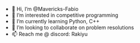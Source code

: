 - 👋 Hi, I’m @Mavericks-Fabio
- 👀 I’m interested in competitive programming
- 🌱 I’m currently learning Python, C++
- 💞️ I’m looking to collaborate on problem resolutions
- 📫 Reach me @ discord: Rakiyu

<!---
Mavericks-Fabio/Mavericks-Fabio is a ✨ special ✨ repository because its `README.md` (this file) appears on your GitHub profile.
You can click the Preview link to take a look at your changes.
--->
